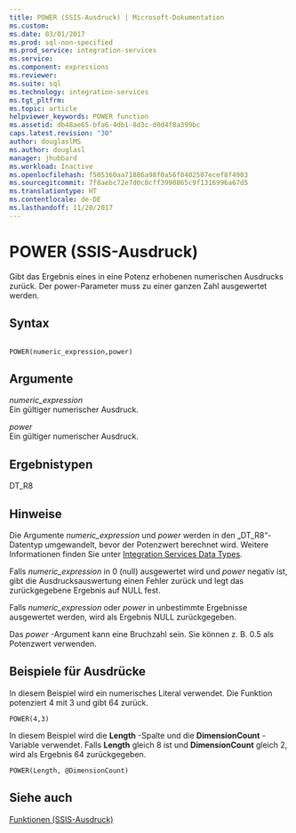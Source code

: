 ```yaml
---
title: POWER (SSIS-Ausdruck) | Microsoft-Dokumentation
ms.custom: 
ms.date: 03/01/2017
ms.prod: sql-non-specified
ms.prod_service: integration-services
ms.service: 
ms.component: expressions
ms.reviewer: 
ms.suite: sql
ms.technology: integration-services
ms.tgt_pltfrm: 
ms.topic: article
helpviewer_keywords: POWER function
ms.assetid: db48ae65-bfa6-4db1-8d3c-d0d4f8a399bc
caps.latest.revision: "30"
author: douglaslMS
ms.author: douglasl
manager: jhubbard
ms.workload: Inactive
ms.openlocfilehash: f505360aa71886a98f0a56f8402507ecef8f4903
ms.sourcegitcommit: 7f8aebc72e7d0c8cff3990865c9f1316996a67d5
ms.translationtype: HT
ms.contentlocale: de-DE
ms.lasthandoff: 11/20/2017
---
```

# <a name="power-ssis-expression"></a>POWER (SSIS-Ausdruck)
  Gibt das Ergebnis eines in eine Potenz erhobenen numerischen Ausdrucks zurück. Der power-Parameter muss zu einer ganzen Zahl ausgewertet werden.  
  
## <a name="syntax"></a>Syntax  
  
```  
  
POWER(numeric_expression,power)  
```  
  
## <a name="arguments"></a>Argumente  
 *numeric_expression*  
 Ein gültiger numerischer Ausdruck.  
  
 *power*  
 Ein gültiger numerischer Ausdruck.  
  
## <a name="result-types"></a>Ergebnistypen  
 DT_R8  
  
## <a name="remarks"></a>Hinweise  
 Die Argumente *numeric_expression* und *power* werden in den „DT_R8“-Datentyp umgewandelt, bevor der Potenzwert berechnet wird. Weitere Informationen finden Sie unter [Integration Services Data Types](../../integration-services/data-flow/integration-services-data-types.md).  
  
 Falls *numeric_expression* in 0 (null) ausgewertet wird und *power* negativ ist, gibt die Ausdrucksauswertung einen Fehler zurück und legt das zurückgegebene Ergebnis auf NULL fest.  
  
 Falls *numeric_expression* oder *power* in unbestimmte Ergebnisse ausgewertet werden, wird als Ergebnis NULL zurückgegeben.  
  
 Das *power* -Argument kann eine Bruchzahl sein. Sie können z. B. 0.5 als Potenzwert verwenden.  
  
## <a name="expression-examples"></a>Beispiele für Ausdrücke  
 In diesem Beispiel wird ein numerisches Literal verwendet. Die Funktion potenziert 4 mit 3 und gibt 64 zurück.  
  
```  
POWER(4,3)  
```  
  
 In diesem Beispiel wird die **Length** -Spalte und die **DimensionCount** -Variable verwendet. Falls **Length** gleich 8 ist und **DimensionCount** gleich 2, wird als Ergebnis 64 zurückgegeben.  
  
```  
POWER(Length, @DimensionCount)   
```  
  
## <a name="see-also"></a>Siehe auch  
 [Funktionen &#40;SSIS-Ausdruck&#41;](../../integration-services/expressions/functions-ssis-expression.md)  
  
  

